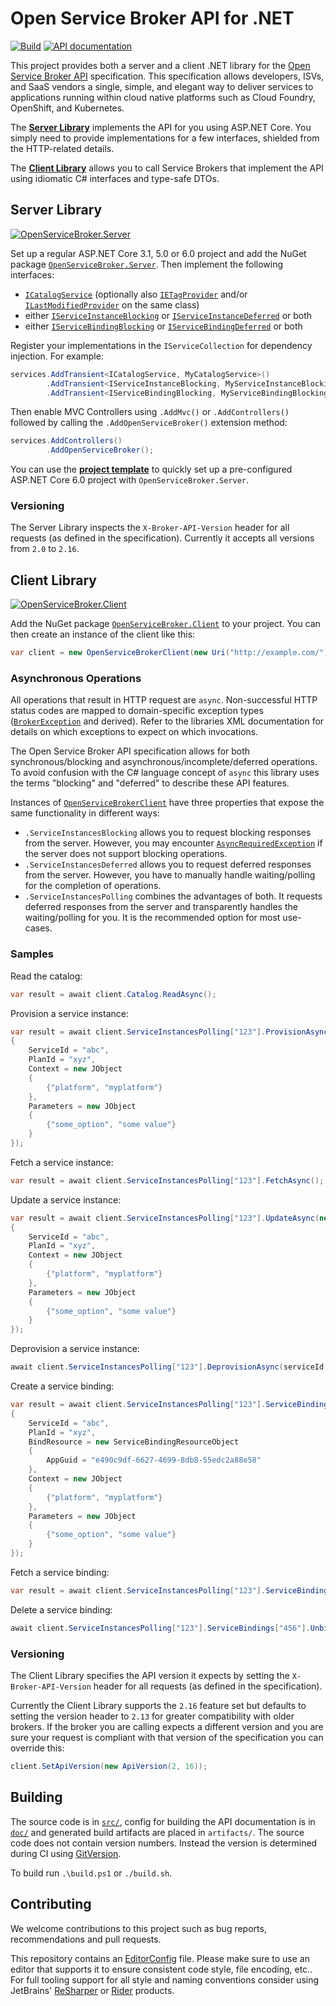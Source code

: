 # Open Service Broker API for .NET

[![Build](https://github.com/TypedRest/OpenServiceBroker/workflows/Build/badge.svg?branch=master)](https://github.com/TypedRest/OpenServiceBroker/actions?query=workflow%3ABuild)
[![API documentation](https://img.shields.io/badge/api-docs-orange.svg)](https://openservicebroker.typedrest.net/)

This project provides both a server and a client .NET library for the [Open Service Broker API](https://www.openservicebrokerapi.org/) specification. This specification allows developers, ISVs, and SaaS vendors a single, simple, and elegant way to deliver services to applications running within cloud native platforms such as Cloud Foundry, OpenShift, and Kubernetes.

The **[Server Library](#server-library)** implements the API for you using ASP.NET Core. You simply need to provide implementations for a few interfaces, shielded from the HTTP-related details.

The **[Client Library](#client-library)** allows you to call Service Brokers that implement the API using idiomatic C# interfaces and type-safe DTOs.

## Server Library

[![OpenServiceBroker.Server](https://img.shields.io/nuget/v/OpenServiceBroker.Server.svg)](https://www.nuget.org/packages/OpenServiceBroker.Server/)

Set up a regular ASP.NET Core 3.1, 5.0 or 6.0 project and add the NuGet package [`OpenServiceBroker.Server`](https://www.nuget.org/packages/OpenServiceBroker.Server/). Then implement the following interfaces:
- [`ICatalogService`](src/Server/Catalogs/ICatalogService.cs) (optionally also [`IETagProvider`](src/Server/Catalogs/IETagProvider.cs) and/or [`ILastModifiedProvider`](src/Server/Catalogs/ILastModifiedProvider.cs) on the same class)
- either [`IServiceInstanceBlocking`](src/Server/Instances/IServiceInstanceBlocking.cs) or [`IServiceInstanceDeferred`](src/Server/Instances/IServiceInstanceDeferred.cs) or both
- either [`IServiceBindingBlocking`](src/Server/Bindings/IServiceBindingBlocking.cs) or [`IServiceBindingDeferred`](src/Server/Bindings/IServiceBindingDeferred.cs) or both

Register your implementations in the `IServiceCollection` for dependency injection. For example:

```csharp
services.AddTransient<ICatalogService, MyCatalogService>()
        .AddTransient<IServiceInstanceBlocking, MyServiceInstanceBlocking>()
        .AddTransient<IServiceBindingBlocking, MyServiceBindingBlocking>();
```

Then enable MVC Controllers using `.AddMvc()` or `.AddControllers()` followed by calling the `.AddOpenServiceBroker()` extension method:

```csharp
services.AddControllers()
        .AddOpenServiceBroker();
```

You can use the **[project template](template/)** to quickly set up a pre-configured ASP.NET Core 6.0 project with `OpenServiceBroker.Server`.

### Versioning

The Server Library inspects the `X-Broker-API-Version` header for all requests (as defined in the specification). Currently it accepts all versions from `2.0` to `2.16`.

## Client Library

[![OpenServiceBroker.Client](https://img.shields.io/nuget/v/OpenServiceBroker.Client.svg)](https://www.nuget.org/packages/OpenServiceBroker.Client/)

Add the NuGet package [`OpenServiceBroker.Client`](https://www.nuget.org/packages/OpenServiceBroker.Client/) to your project. You can then create an instance of the client like this:

```csharp
var client = new OpenServiceBrokerClient(new Uri("http://example.com/"));
```

### Asynchronous Operations

All operations that result in HTTP request are `async`. Non-successful HTTP status codes are mapped to domain-specific exception types ([`BrokerException`](src/Model/Errors/BrokerException.cs) and derived). Refer to the libraries XML documentation for details on which exceptions to expect on which invocations.

The Open Service Broker API specification allows for both synchronous/blocking and asynchronous/incomplete/deferred operations. To avoid confusion with the C# language concept of `async` this library uses the terms "blocking" and "deferred" to describe these API features.

Instances of [`OpenServiceBrokerClient`](src/Client/OpenServiceBrokerClient.cs) have three properties that expose the same functionality in different ways:

- `.ServiceInstancesBlocking` allows you to request blocking responses from the server. However, you may encounter [`AsyncRequiredException`](src/Model/Errors/AsyncRequiredException.cs) if the server does not support blocking operations.
- `.ServiceInstancesDeferred` allows you to request deferred responses from the server. However, you have to manually handle waiting/polling for the completion of operations.
- `.ServiceInstancesPolling` combines the advantages of both. It requests deferred responses from the server and transparently handles the waiting/polling for you. It is the recommended option for most use-cases.

### Samples

Read the catalog:

```csharp
var result = await client.Catalog.ReadAsync();
```

Provision a service instance:

```csharp
var result = await client.ServiceInstancesPolling["123"].ProvisionAsync(new ServiceInstanceProvisionRequest
{
    ServiceId = "abc",
    PlanId = "xyz",
    Context = new JObject
    {
        {"platform", "myplatform"}
    },
    Parameters = new JObject
    {
        {"some_option", "some value"}
    }
});
```

Fetch a service instance:

```csharp
var result = await client.ServiceInstancesPolling["123"].FetchAsync();
```

Update a service instance:

```csharp
var result = await client.ServiceInstancesPolling["123"].UpdateAsync(new ServiceInstanceUpdateRequest
{
    ServiceId = "abc",
    PlanId = "xyz",
    Context = new JObject
    {
        {"platform", "myplatform"}
    },
    Parameters = new JObject
    {
        {"some_option", "some value"}
    }
});
```

Deprovision a service instance:

```csharp
await client.ServiceInstancesPolling["123"].DeprovisionAsync(serviceId: "abc", planId: "xyz");
```

Create a service binding:

```csharp
var result = await client.ServiceInstancesPolling["123"].ServiceBindings["456"].ProvisionAsync(new ServiceBindingRequest
{
    ServiceId = "abc",
    PlanId = "xyz",
    BindResource = new ServiceBindingResourceObject
    {
        AppGuid = "e490c9df-6627-4699-8db8-55edc2a88e58"
    },
    Context = new JObject
    {
        {"platform", "myplatform"}
    },
    Parameters = new JObject
    {
        {"some_option", "some value"}
    }
});
```

Fetch a service binding:

```csharp
var result = await client.ServiceInstancesPolling["123"].ServiceBindings["456"].FetchAsync();
```

Delete a service binding:

```csharp
await client.ServiceInstancesPolling["123"].ServiceBindings["456"].UnbindAsync(serviceId: "abc", planId: "xyz");
```

### Versioning

The Client Library specifies the API version it expects by setting the `X-Broker-API-Version` header for all requests (as defined in the specification).

Currently the Client Library supports the `2.16` feature set but defaults to setting the version header to `2.13` for greater compatibility with older brokers. If the broker you are calling expects a different version and you are sure your request is compliant with that version of the specification you can override this:

```csharp
client.SetApiVersion(new ApiVersion(2, 16));
```

## Building

The source code is in [`src/`](src/), config for building the API documentation is in [`doc/`](doc/) and generated build artifacts are placed in `artifacts/`. The source code does not contain version numbers. Instead the version is determined during CI using [GitVersion](https://gitversion.net/).

To build run `.\build.ps1` or `./build.sh`.
 
## Contributing

We welcome contributions to this project such as bug reports, recommendations and pull requests.

This repository contains an [EditorConfig](http://editorconfig.org/) file. Please make sure to use an editor that supports it to ensure consistent code style, file encoding, etc.. For full tooling support for all style and naming conventions consider using JetBrains' [ReSharper](https://www.jetbrains.com/resharper/) or [Rider](https://www.jetbrains.com/rider/) products.
